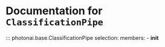 # Documentation for `ClassificationPipe`
::: photonai.base.ClassificationPipe
    selection:
      members:
        - __init__ 
